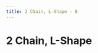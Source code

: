 ```yaml
---
title: 2 Chain, L-Shape - B
---
```

# 2 Chain, L-Shape
<ClientOnly>
<AssetLoader />
<GameSlides :jsonFileToLoad="'basics/2chain_lshape_b.json'" :useRandomSeed="false" :useManualData="false" :replay="true"></GameSlides>

</ClientOnly>